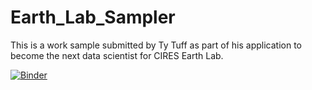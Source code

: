 # Earth_Lab_Sampler
 This is a work sample submitted by Ty Tuff as part of his application to become the next data scientist for CIRES Earth Lab.

[![Binder](https://mybinder.org/badge_logo.svg)]( https://mybinder.org/v2/gh/ttuff/Earth_Lab_Sampler/R/main?urlpath=rstudio )
